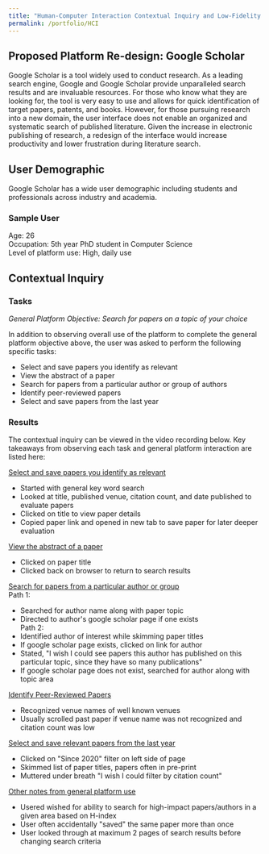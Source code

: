 ```yaml
---
title: "Human-Computer Interaction Contextual Inquiry and Low-Fidelity Prototyping"
permalink: /portfolio/HCI
---
```


## Proposed Platform Re-design: Google Scholar 

Google Scholar is a tool widely used to conduct research. As a leading search engine, Google and Google Scholar provide unparalleled search results and are invaluable resources. For those who know what they are looking for, the tool is very easy to use and allows for quick identification of target papers, patents, and books. However, for those pursuing research into a new domain, the user interface does not enable an organized and systematic search of published literature. Given the increase in electronic publishing of research, a redesign of the interface would increase productivity and lower frustration during literature search. 

## User Demographic

Google Scholar has a wide user demographic including students and professionals across industry and academia.

### Sample User
Age: 26           
Occupation: 5th year PhD student in Computer Science                   
Level of platform use: High, daily use 

## Contextual Inquiry

### Tasks 

*General Platform Objective: Search for papers on a topic of your choice*      

In addition to observing overall use of the platform to complete the general platform objective above, the user was asked to perform the following specific tasks:
- Select and save papers you identify as relevant 
- View the abstract of a paper
- Search for papers from a particular author or group of authors
- Identify peer-reviewed papers
- Select and save papers from the last year 

### Results

The contextual inquiry can be viewed in the video recording below. Key takeaways from observing each task and general platform interaction are listed here:

<ins>Select and save papers you identify as relevant</ins>        
- Started with general key word search
- Looked at title, published venue, citation count, and date published to evaluate papers 
- Clicked on title to view paper details 
- Copied paper link and opened in new tab to save paper for later deeper evaluation 

<ins>View the abstract of a paper</ins>
- Clicked on paper title 
- Clicked back on browser to return to search results 

<ins>Search for papers from a particular author or group</ins>                              
Path 1:          
- Searched for author name along with paper topic 
- Directed to author's google scholar page if one exists                                
Path 2:           
- Identified author of interest while skimming paper titles 
- If google scholar page exists, clicked on link for author 
- Stated, "I wish I could see papers this author has published on this particular topic, since they have so many publications"
- If google scholar page does not exist, searched for author along with topic area 

<ins>Identify Peer-Reviewed Papers</ins>
- Recognized venue names of well known venues 
- Usually scrolled past paper if venue name was not recognized and citation count was low 

<ins>Select and save relevant papers from the last year</ins>
- Clicked on "Since 2020" filter on left side of page 
- Skimmed list of paper titles, papers often in pre-print 
- Muttered under breath "I wish I could filter by citation count" 

<ins>Other notes from general platform use</ins>
- Usered wished for ability to search for high-impact papers/authors in a given area based on H-index 
- User often accidentally "saved" the same paper more than once 
- User looked through at maximum 2 pages of search results before changing search criteria 
